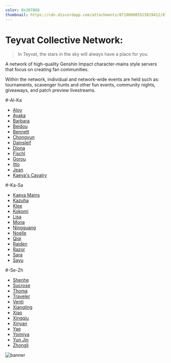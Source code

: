 ```yaml
---
color: 0x207868
thumbnail: https://cdn.discordapp.com/attachments/871008085525819412/879366029921357884/TCN-removebg-preview.png
---
```


# Teyvat Collective Network:

> In Teyvat, the stars in the sky will always have a place for you.

A network of high-quality Genshin Impact character-mains style servers that focus on creating fan communities.

Within the network, individual and network-wide events are held such as: tournaments, scavenger hunts and other fun events, community nights, giveaways, and patch preview livestreams.

#-Al-Ka
- [Aloy](https://discord.gg/XMvnptFtqt)
- [Ayaka](https://discord.gg/q8XSUhfG5W)
- [Barbara](https://discord.gg/6vVQcsrAgN)
- [Beidou](https://discord.gg/rgS2f9dBxb)
- [Bennett](https://discord.gg/qrjeEyejsd)
- [Chongyun](https://discord.gg/FT4ZFmgf8T)
- [Dainsleif](https://discord.gg/8hdu7758yQ)
- [Diona](https://discord.gg/JkeJWTtzGT)
- [Fischl](https://discord.gg/JSN9Rk2sWe)
- [Gorou](https://discord.gg/NeDba9DQU4)
- [Itto](https://discord.gg/tSkueZcF55)
- [Jean](https://discord.gg/fSw9xXSyTe)
- [Kaeya's Cavalry](https://discord.gg/SZe5HJfujv)

#-Ka-Sa
- [Kaeya Mains](https://discord.gg/WQzCpybycn)
- [Kazuha](https://discord.gg/S8uWtzECEW)
- [Klee](https://discord.gg/NwYDDrfKZU)
- [Kokomi](https://discord.gg/ErHp3BnFkg)
- [Lisa](https://discord.gg/5SYy4MPPCt)
- [Mona](https://discord.gg/wVERTRUNBx)
- [Ningguang](https://discord.gg/wAnZggp9mt)
- [Noelle](https://discord.gg/kvft4TKFet)
- [Qiqi](https://discord.gg/wcZ69vg2KY)
- [Raiden](https://discord.gg/Qfw4m2AbRM)
- [Razor](https://discord.gg/4BzHdAzHGR)
- [Sara](https://discord.gg/zYkjpsEQMa)
- [Sayu](https://discord.gg/6g4xqvV22t)

#-Se-Zh
- [Shenhe](https://discord.gg/TZ9tpJMU5F)
- [Sucrose](https://discord.gg/SRgmCt4)
- [Thoma](https://discord.gg/MTvShKDVfX)
- [Traveler](https://discord.gg/RsdUnupKpj)
- [Venti](https://discord.gg/zneUYpbgPQ)
- [Xiangling](https://discord.gg/7ybnnQXxyS)
- [Xiao](https://discord.gg/u5QS2tRHm6)
- [Xingqiu](https://discord.gg/5MKsJyhkQv)
- [Xinyan](https://discord.gg/XQkAKTXbNQ)
- [Yae](https://discord.gg/6RFKM446cA)
- [Yoimiya](https://discord.gg/qr2QvucFcC)
- [Yun Jin](https://discord.gg/KSAe7tcY93)
- [Zhongli](https://discord.gg/3h5uepPXKr)

![banner](https://cdn.discordapp.com/attachments/837770046289084436/851354919909982228/Namecard_Background_Travel_Notes_Fading_Star.png)
